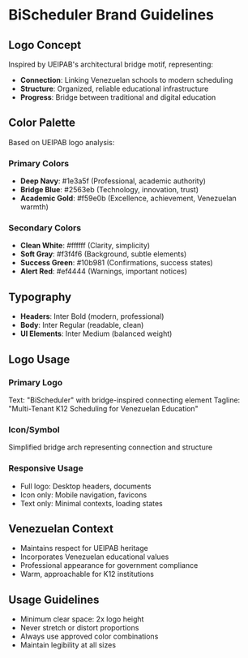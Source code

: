 # BiScheduler Brand Guidelines

## Logo Concept
Inspired by UEIPAB's architectural bridge motif, representing:
- **Connection**: Linking Venezuelan schools to modern scheduling
- **Structure**: Organized, reliable educational infrastructure
- **Progress**: Bridge between traditional and digital education

## Color Palette
Based on UEIPAB logo analysis:

### Primary Colors
- **Deep Navy**: #1e3a5f (Professional, academic authority)
- **Bridge Blue**: #2563eb (Technology, innovation, trust)
- **Academic Gold**: #f59e0b (Excellence, achievement, Venezuelan warmth)

### Secondary Colors
- **Clean White**: #ffffff (Clarity, simplicity)
- **Soft Gray**: #f3f4f6 (Background, subtle elements)
- **Success Green**: #10b981 (Confirmations, success states)
- **Alert Red**: #ef4444 (Warnings, important notices)

## Typography
- **Headers**: Inter Bold (modern, professional)
- **Body**: Inter Regular (readable, clean)
- **UI Elements**: Inter Medium (balanced weight)

## Logo Usage

### Primary Logo
Text: "BiScheduler" with bridge-inspired connecting element
Tagline: "Multi-Tenant K12 Scheduling for Venezuelan Education"

### Icon/Symbol
Simplified bridge arch representing connection and structure

### Responsive Usage
- Full logo: Desktop headers, documents
- Icon only: Mobile navigation, favicons
- Text only: Minimal contexts, loading states

## Venezuelan Context
- Maintains respect for UEIPAB heritage
- Incorporates Venezuelan educational values
- Professional appearance for government compliance
- Warm, approachable for K12 institutions

## Usage Guidelines
- Minimum clear space: 2x logo height
- Never stretch or distort proportions
- Always use approved color combinations
- Maintain legibility at all sizes